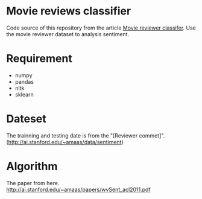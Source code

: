 # Movie reviews classifier

Code source of this repository from the article [Movie reviewer classifer](https://towardsdatascience.com/embedding-machine-learning-models-to-web-apps-part-1-6ab7b55ee428).
Use the movie reviewer dataset to analysis sentiment.

# Requirement
* numpy
* pandas
* nltk
* sklearn

# Dateset
The trainning and testing date is from the "[Reviewer commet]".(http://ai.stanford.edu/~amaas/data/sentiment)

# Algorithm
The paper from here. http://ai.stanford.edu/~amaas/papers/wvSent_acl2011.pdf
